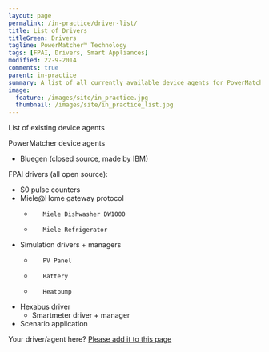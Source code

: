 ```yaml
---
layout: page
permalink: /in-practice/driver-list/
title: List of Drivers
titleGreen: Drivers
tagline: PowerMatcher™ Technology
tags: [FPAI, Drivers, Smart Appliances]
modified: 22-9-2014
comments: true
parent: in-practice
summary: A list of all currently available device agents for PowerMatcher and appliance drivers for FPAI.
image:
  feature: /images/site/in_practice.jpg
  thumbnail: /images/site/in_practice_list.jpg
---
```


List of existing device agents

PowerMatcher device agents

* Bluegen (closed source, made by IBM)

FPAI drivers (all open source):

* S0 pulse counters 
* Miele@Home gateway protocol
	*        Miele Dishwasher DW1000
	*        Miele Refrigerator
* Simulation drivers + managers
	*        PV Panel
	*        Battery
	*        Heatpump
* Hexabus driver
	*	 Smartmeter driver + manager
* Scenario application

Your driver/agent here? [Please add it to this page](https://github.com/flexiblepower/flexiblepower.github.io/edit/master/in-practice2_driver-list.md)
